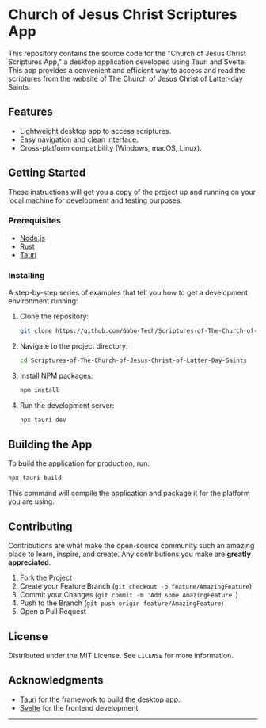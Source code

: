 # Church of Jesus Christ Scriptures App

This repository contains the source code for the "Church of Jesus Christ Scriptures App," a desktop application developed using Tauri and Svelte. This app provides a convenient and efficient way to access and read the scriptures from the website of The Church of Jesus Christ of Latter-day Saints.

## Features

- Lightweight desktop app to access scriptures.
- Easy navigation and clean interface.
- Cross-platform compatibility (Windows, macOS, Linux).

## Getting Started

These instructions will get you a copy of the project up and running on your local machine for development and testing purposes.

### Prerequisites

- [Node.js](https://nodejs.org/)
- [Rust](https://www.rust-lang.org/)
- [Tauri](https://tauri.app/)

### Installing

A step-by-step series of examples that tell you how to get a development environment running:

1. Clone the repository:
   ```sh
   git clone https://github.com/Gabo-Tech/Scriptures-of-The-Church-of-Jesus-Christ-of-Latter-Day-Saints.git
   ```
2. Navigate to the project directory:
   ```sh
   cd Scriptures-of-The-Church-of-Jesus-Christ-of-Latter-Day-Saints
   ```
3. Install NPM packages:
   ```sh
   npm install
   ```
4. Run the development server:
   ```sh
   npx tauri dev
   ```

## Building the App

To build the application for production, run:

```sh
npx tauri build
```

This command will compile the application and package it for the platform you are using.

## Contributing

Contributions are what make the open-source community such an amazing place to learn, inspire, and create. Any contributions you make are **greatly appreciated**.

1. Fork the Project
2. Create your Feature Branch (`git checkout -b feature/AmazingFeature`)
3. Commit your Changes (`git commit -m 'Add some AmazingFeature'`)
4. Push to the Branch (`git push origin feature/AmazingFeature`)
5. Open a Pull Request

## License

Distributed under the MIT License. See `LICENSE` for more information.

## Acknowledgments

- [Tauri](https://tauri.app/) for the framework to build the desktop app.
- [Svelte](https://svelte.dev/) for the frontend development.

---
